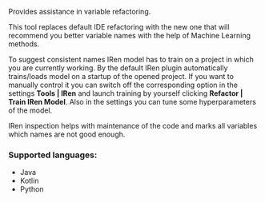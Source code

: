 <!-- Plugin description -->
Provides assistance in variable refactoring.

This tool replaces default IDE refactoring with the new one
that will recommend you better variable names with the help of Machine Learning methods.

To suggest consistent names IRen model has to train on a project in which you are currently working.
By the default IRen plugin automatically trains/loads model on a startup of the opened project.
If you want to manually control it you can switch off the corresponding option in the settings
**Tools | IRen** and launch training by yourself clicking **Refactor | Train IRen Model**.
Also in the settings you can tune some hyperparameters of the model.

IRen inspection helps with maintenance of the code and marks all variables which names are not good enough.

### Supported languages:
- Java
- Kotlin
- Python
<!-- Plugin description end -->
